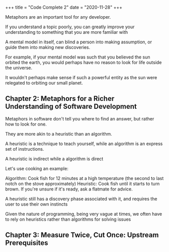 +++
title = "Code Complete 2"
date = "2020-11-28"
+++

Metaphors are an important tool for any developer.

If you understand a topic poorly, you can greatly improve your understanding to something that you are more familiar with

A mental model in itself, can blind a person into making assumption, or guide them into making new discoveries.

For example, if your mental model was such that you believed the sun orbited the earth, you would perhaps have no reason to look for life outside the universe.

It wouldn't perhaps make sense if such a powerful entity as the sun were relegated to orbiting our small planet.

## Chapter 2: Metaphors for a Richer Understanding of Software Development

Metaphors in software don't tell you where to find an answer, but rather how to look for one.

They are more akin to a heuristic than an algorithm.

A heuristic is a technique to teach yourself, while an algorithm is an express set of instructions.

A heuristic is indirect while a algorithm is direct

Let's use cooking an example:

Algorithm: Cook fish for 12 minutes at a high temperature (the second to last notch on the stove approximately)
Heuristic: Cook fish until it starts to turn brown. If you're unsure if it's ready, ask a flatmate for advice.

A heuristic still has a discovery phase associated with it, and requires the user to use their own instincts

Given the nature of programming, being very vague at times, we often have to rely on heuristics rather than algorithms for solving issues

## Chapter 3: Measure Twice, Cut Once: Upstream Prerequisites